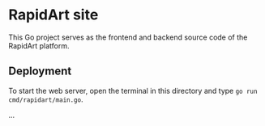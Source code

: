 # RapidArt site
This Go project serves as the frontend and backend source code of the RapidArt platform.

## Deployment
To start the web server, open the terminal in this directory and type `go run cmd/rapidart/main.go`. 

...